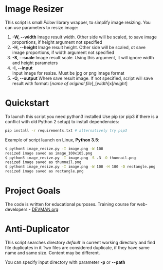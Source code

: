 # Image Resizer

This script is small *Pillow* library wrapper, to simplify image resizing. 
You can use parameters to resize image:
1. **-W, --width**
Image result width. Other side will be scaled, to save image proportions, if height argument not specified
2. **-H, --height**
Image result height. Other side will be scaled, ot save image proportions, if width argument not specified
3. **-S, --scale**
Image result scale. Using this argument, it will ignore width and height parameters
4. **-I, --input**  
Input image for resize. Must be jpg or png image format
5. **-O, --output** 
Where save result image. If not specified, script will save result with format: [*name of original file*]_[*width*]x[*height*]

# Quickstart

To launch this script you need python3 installed
Use pip (or pip3 if there is a conflict with old Python 2 setup) to install dependencies:

```bash
pip install -r requirements.txt # alternatively try pip3
```

Example of script launch on Linux, __Python 3.5__:

```bash
$ python3 image_resize.py -I image.png -W 100
resized image saved as image_100x105.png
$ python3 image_resize.py -I image.png -S .3 -O thumnail.png
resized image saved as thumnail.png
$ python3 image_resize.py -I image.png -W 100 -H 100 -O rectangle.png
resized image saved as rectangle.png
```

# Project Goals

The code is written for educational purposes. Training course for web-developers - [DEVMAN.org](https://devman.org)


# Anti-Duplicator

This script searches directory _default_ in current working directory and find file duplicates in it
Two files are considered duplicate, if they have same name and same size. Content may be different.

You can specify input directory with parameter __-p__ or __--path__
